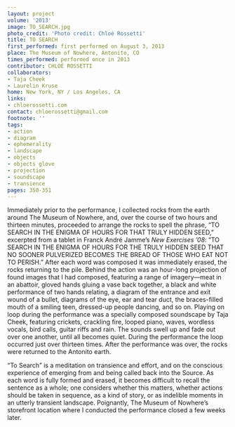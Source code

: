 ```yaml
---
layout: project
volume: '2013'
image: TO_SEARCH.jpg
photo_credit: 'Photo credit: Chloé Rossetti'
title: TO SEARCH
first_performed: first performed on August 3, 2013
place: The Museum of Nowhere, Antonito, CO
times_performed: performed once in 2013
contributor: CHLOÉ ROSSETTI
collaborators:
- Taja Cheek
- Laurelin Kruse
home: New York, NY / Los Angeles, CA
links:
- chloerossetti.com
contact: chloerossetti@gmail.com
footnote: ''
tags:
- action
- diagram
- ephemerality
- landscape
- objects
- objects glove
- projection
- soundscape
- transience
pages: 350-351
---
```


Immediately prior to the performance, I collected rocks from the earth around The Museum of Nowhere, and, over the course of two hours and thirteen minutes, proceeded to arrange the rocks to spell the phrase, “TO SEARCH IN THE ENIGMA OF HOURS FOR THAT TRULY HIDDEN SEED,” excerpted from a tablet in Franck André Jamme’s _New Exercises ’08_: “TO SEARCH IN THE ENIGMA OF HOURS FOR THE TRULY HIDDEN SEED THAT NO SOONER PULVERIZED BECOMES THE BREAD OF THOSE WHO EAT NOT TO PERISH.” After each word was composed it was immediately erased, the rocks returning to the pile. Behind the action was an hour-long projection of found images that I had composed, featuring a range of imagery—meat in an abattoir, gloved hands gluing a vase back together, a black and white performance of two hands relating, a diagram of the entrance and exit wound of a bullet, diagrams of the eye, ear and tear duct, the braces-filled mouth of a smiling teen, dressed-up people dancing, and so on. Playing on loop during the performance was a specially composed soundscape by Taja Cheek, featuring crickets, crackling fire, looped piano, waves, wordless vocals, bird calls, guitar riffs and rain. The sounds swell up and fade out over one another, until all becomes quiet. During the performance the loop occurred just over thirteen times. After the performance was over, the rocks were returned to the Antonito earth.

“To Search” is a meditation on transience and effort, and on the conscious experience of emerging from and being called back into the Source. As each word is fully formed and erased, it becomes difficult to recall the sentence as a whole; one considers whether this matters, whether actions should be taken in sequence, as a kind of story, or as indelible moments in an utterly transient landscape. Poignantly, The Museum of Nowhere’s storefront location where I conducted the performance closed a few weeks later.
